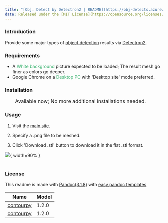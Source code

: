 ```yaml
---
title: "[Obj. Detect by Detectron2 | README](https://obj-detects.azurewebsites.net/public/README.html)"
date: Released under the [MIT License](https://opensource.org/licenses/mit-license.php)
---
```



### Introduction

<p style="text-indent:2em; font-size: 115%;">

Provide some major types of [object detection](https://en.wikipedia.org/wiki/Object_detection) results via [Detectron2](https://github.com/facebookresearch/detectron2).
</p>

### Requirements

<p style="text-indent:2em; font-size: 115%;">

- A <font color="MediumSeaGreen">White background</font> picture expected to be loaded; The result mesh go finer as colors go deeper.
- Google Chrome on a <font color="MediumSeaGreen">Desktop PC</font> with 'Desktop site' mode preferred.
</p>

### Installation

<p style="text-indent:2em; font-size: 115%;">
Available now; No more additional installations needed.
</p>

### Usage

<p style="text-indent:3em; font-size: 115%;">

1. Visit the [main site](https://obj-detects.azurewebsites.net/).

2. Specify a .png file to be meshed.

3. Click 'Download .stl' button to download it in the flat .stl format.
</p>

![](obj-detects.gif){ width=90% }
<br>
<br>
### License
This readme is made with [Pandoc(3.1.8)](https://github.com/jgm/pandoc) with [easy pandoc templates](https://github.com/ryangrose/easy-pandoc-templates)

| Name | Model |
| :-: | :------------ |
| [contourpy](https://github.com/contourpy/contourpy) | 1.2.0 |
| [contourpy](https://github.com/contourpy/contourpy) | 1.2.0 |
